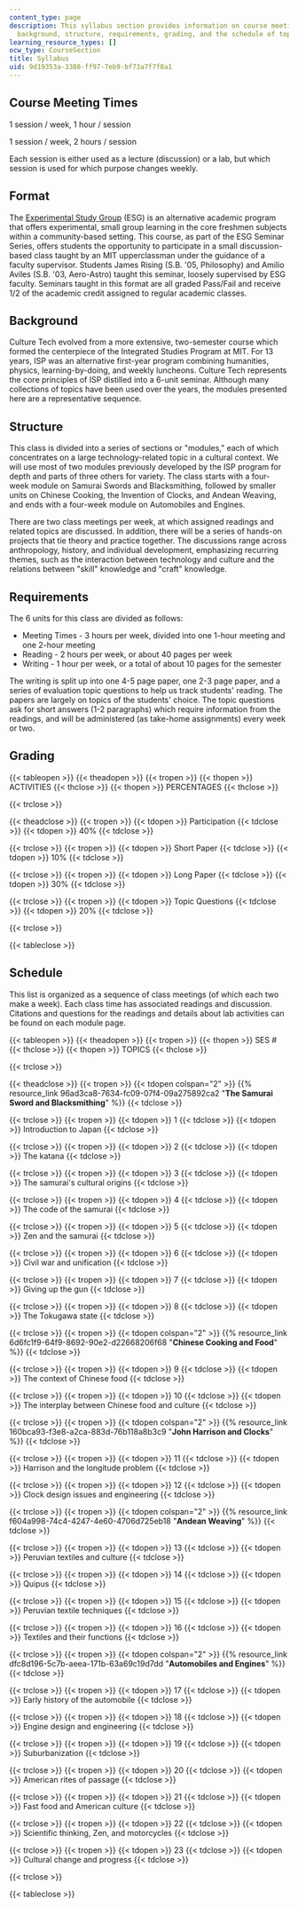 ```yaml
---
content_type: page
description: This syllabus section provides information on course meeting times, format,
  background, structure, requirements, grading, and the schedule of topics.
learning_resource_types: []
ocw_type: CourseSection
title: Syllabus
uid: 9d19353a-3388-ff97-7eb9-bf73a7f7f8a1
---
```


Course Meeting Times
--------------------

1 session / week, 1 hour / session

1 session / week, 2 hours / session

Each session is either used as a lecture (discussion) or a lab, but which session is used for which purpose changes weekly.

Format
------

The [Experimental Study Group](http://esg.mit.edu/) (ESG) is an alternative academic program that offers experimental, small group learning in the core freshmen subjects within a community-based setting. This course, as part of the ESG Seminar Series, offers students the opportunity to participate in a small discussion-based class taught by an MIT upperclassman under the guidance of a faculty supervisor. Students James Rising (S.B. '05, Philosophy) and Amilio Aviles (S.B. '03, Aero-Astro) taught this seminar, loosely supervised by ESG faculty. Seminars taught in this format are all graded Pass/Fail and receive 1/2 of the academic credit assigned to regular academic classes.

Background
----------

Culture Tech evolved from a more extensive, two-semester course which formed the centerpiece of the Integrated Studies Program at MIT. For 13 years, ISP was an alternative first-year program combining humanities, physics, learning-by-doing, and weekly luncheons. Culture Tech represents the core principles of ISP distilled into a 6-unit seminar. Although many collections of topics have been used over the years, the modules presented here are a representative sequence. 

Structure
---------

This class is divided into a series of sections or "modules," each of which concentrates on a large technology-related topic in a cultural context. We will use most of two modules previously developed by the ISP program for depth and parts of three others for variety. The class starts with a four-week module on Samurai Swords and Blacksmithing, followed by smaller units on Chinese Cooking, the Invention of Clocks, and Andean Weaving, and ends with a four-week module on Automobiles and Engines.

There are two class meetings per week, at which assigned readings and related topics are discussed. In addition, there will be a series of hands-on projects that tie theory and practice together. The discussions range across anthropology, history, and individual development, emphasizing recurring themes, such as the interaction between technology and culture and the relations between "skill" knowledge and "craft" knowledge.

Requirements
------------

The 6 units for this class are divided as follows:

*   Meeting Times - 3 hours per week, divided into one 1-hour meeting and one 2-hour meeting
*   Reading - 2 hours per week, or about 40 pages per week
*   Writing - 1 hour per week, or a total of about 10 pages for the semester

The writing is split up into one 4-5 page paper, one 2-3 page paper, and a series of evaluation topic questions to help us track students' reading. The papers are largely on topics of the students' choice. The topic questions ask for short answers (1-2 paragraphs) which require information from the readings, and will be administered (as take-home assignments) every week or two.

Grading
-------

{{< tableopen >}}
{{< theadopen >}}
{{< tropen >}}
{{< thopen >}}
ACTIVITIES
{{< thclose >}}
{{< thopen >}}
PERCENTAGES
{{< thclose >}}

{{< trclose >}}

{{< theadclose >}}
{{< tropen >}}
{{< tdopen >}}
Participation
{{< tdclose >}}
{{< tdopen >}}
40%
{{< tdclose >}}

{{< trclose >}}
{{< tropen >}}
{{< tdopen >}}
Short Paper
{{< tdclose >}}
{{< tdopen >}}
10%
{{< tdclose >}}

{{< trclose >}}
{{< tropen >}}
{{< tdopen >}}
Long Paper
{{< tdclose >}}
{{< tdopen >}}
30%
{{< tdclose >}}

{{< trclose >}}
{{< tropen >}}
{{< tdopen >}}
Topic Questions
{{< tdclose >}}
{{< tdopen >}}
20%
{{< tdclose >}}

{{< trclose >}}

{{< tableclose >}}

Schedule
--------

This list is organized as a sequence of class meetings (of which each two make a week). Each class time has associated readings and discussion. Citations and questions for the readings and details about lab activities can be found on each module page.

{{< tableopen >}}
{{< theadopen >}}
{{< tropen >}}
{{< thopen >}}
SES #
{{< thclose >}}
{{< thopen >}}
TOPICS
{{< thclose >}}

{{< trclose >}}

{{< theadclose >}}
{{< tropen >}}
{{< tdopen colspan="2" >}}
{{% resource_link 96ad3ca8-7634-fc09-07f4-09a275892ca2 "**The Samurai Sword and Blacksmithing**" %}}
{{< tdclose >}}

{{< trclose >}}
{{< tropen >}}
{{< tdopen >}}
1
{{< tdclose >}}
{{< tdopen >}}
Introduction to Japan
{{< tdclose >}}

{{< trclose >}}
{{< tropen >}}
{{< tdopen >}}
2
{{< tdclose >}}
{{< tdopen >}}
The katana
{{< tdclose >}}

{{< trclose >}}
{{< tropen >}}
{{< tdopen >}}
3
{{< tdclose >}}
{{< tdopen >}}
The samurai's cultural origins
{{< tdclose >}}

{{< trclose >}}
{{< tropen >}}
{{< tdopen >}}
4
{{< tdclose >}}
{{< tdopen >}}
The code of the samurai
{{< tdclose >}}

{{< trclose >}}
{{< tropen >}}
{{< tdopen >}}
5
{{< tdclose >}}
{{< tdopen >}}
Zen and the samurai
{{< tdclose >}}

{{< trclose >}}
{{< tropen >}}
{{< tdopen >}}
6
{{< tdclose >}}
{{< tdopen >}}
Civil war and unification
{{< tdclose >}}

{{< trclose >}}
{{< tropen >}}
{{< tdopen >}}
7
{{< tdclose >}}
{{< tdopen >}}
Giving up the gun
{{< tdclose >}}

{{< trclose >}}
{{< tropen >}}
{{< tdopen >}}
8
{{< tdclose >}}
{{< tdopen >}}
The Tokugawa state
{{< tdclose >}}

{{< trclose >}}
{{< tropen >}}
{{< tdopen colspan="2" >}}
{{% resource_link 6d6fc1f9-64f9-8692-90e2-d22668206f68 "**Chinese Cooking and Food**" %}}
{{< tdclose >}}

{{< trclose >}}
{{< tropen >}}
{{< tdopen >}}
9
{{< tdclose >}}
{{< tdopen >}}
The context of Chinese food
{{< tdclose >}}

{{< trclose >}}
{{< tropen >}}
{{< tdopen >}}
10
{{< tdclose >}}
{{< tdopen >}}
The interplay between Chinese food and culture
{{< tdclose >}}

{{< trclose >}}
{{< tropen >}}
{{< tdopen colspan="2" >}}
{{% resource_link 160bca93-f3e8-a2ca-883d-76b118a8b3c9 "**John Harrison and Clocks**" %}}
{{< tdclose >}}

{{< trclose >}}
{{< tropen >}}
{{< tdopen >}}
11
{{< tdclose >}}
{{< tdopen >}}
Harrison and the longitude problem
{{< tdclose >}}

{{< trclose >}}
{{< tropen >}}
{{< tdopen >}}
12
{{< tdclose >}}
{{< tdopen >}}
Clock design issues and engineering
{{< tdclose >}}

{{< trclose >}}
{{< tropen >}}
{{< tdopen colspan="2" >}}
{{% resource_link f604a998-74c4-4247-4e60-4706d725eb18 "**Andean Weaving**" %}}
{{< tdclose >}}

{{< trclose >}}
{{< tropen >}}
{{< tdopen >}}
13
{{< tdclose >}}
{{< tdopen >}}
Peruvian textiles and culture
{{< tdclose >}}

{{< trclose >}}
{{< tropen >}}
{{< tdopen >}}
14
{{< tdclose >}}
{{< tdopen >}}
Quipus
{{< tdclose >}}

{{< trclose >}}
{{< tropen >}}
{{< tdopen >}}
15
{{< tdclose >}}
{{< tdopen >}}
Peruvian textile techniques
{{< tdclose >}}

{{< trclose >}}
{{< tropen >}}
{{< tdopen >}}
16
{{< tdclose >}}
{{< tdopen >}}
Textiles and their functions
{{< tdclose >}}

{{< trclose >}}
{{< tropen >}}
{{< tdopen colspan="2" >}}
{{% resource_link dfc8d196-5c7b-aeea-171b-63a69c19d7dd "**Automobiles and Engines**" %}}
{{< tdclose >}}

{{< trclose >}}
{{< tropen >}}
{{< tdopen >}}
17
{{< tdclose >}}
{{< tdopen >}}
Early history of the automobile
{{< tdclose >}}

{{< trclose >}}
{{< tropen >}}
{{< tdopen >}}
18
{{< tdclose >}}
{{< tdopen >}}
Engine design and engineering
{{< tdclose >}}

{{< trclose >}}
{{< tropen >}}
{{< tdopen >}}
19
{{< tdclose >}}
{{< tdopen >}}
Suburbanization
{{< tdclose >}}

{{< trclose >}}
{{< tropen >}}
{{< tdopen >}}
20
{{< tdclose >}}
{{< tdopen >}}
American rites of passage
{{< tdclose >}}

{{< trclose >}}
{{< tropen >}}
{{< tdopen >}}
21
{{< tdclose >}}
{{< tdopen >}}
Fast food and American culture
{{< tdclose >}}

{{< trclose >}}
{{< tropen >}}
{{< tdopen >}}
22
{{< tdclose >}}
{{< tdopen >}}
Scientific thinking, Zen, and motorcycles
{{< tdclose >}}

{{< trclose >}}
{{< tropen >}}
{{< tdopen >}}
23
{{< tdclose >}}
{{< tdopen >}}
Cultural change and progress
{{< tdclose >}}

{{< trclose >}}

{{< tableclose >}}